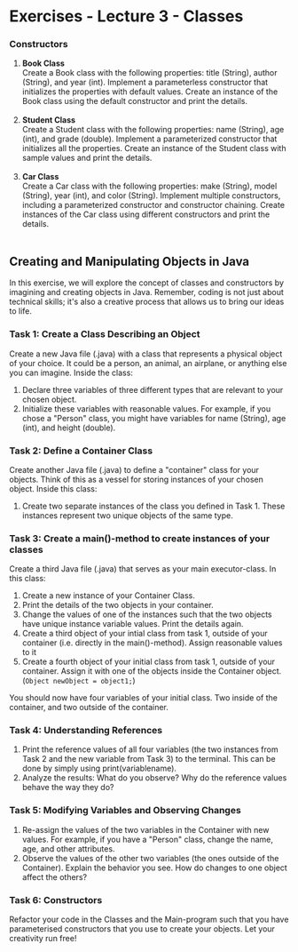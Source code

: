 # Exercises - Lecture 3 - Classes

### Constructors
<ol>
<li><b>Book Class</b><br>
Create a Book class with the following properties: title (String), author (String), and year (int). Implement a parameterless constructor that initializes the properties with default values. Create an instance of the Book class using the default constructor and print the details.
</li><br>

<li><b>Student Class</b><br>
Create a Student class with the following properties: name (String), age (int), and grade (double). Implement a parameterized constructor that initializes all the properties. Create an instance of the Student class with sample values and print the details.
</li><br>

<li><b>Car Class</b><br>
Create a Car class with the following properties: make (String), model (String), year (int), and color (String). Implement multiple constructors, including a parameterized constructor and constructor chaining. Create instances of the Car class using different constructors and print the details.
</li><br>
</ol>

## Creating and Manipulating Objects in Java
In this exercise, we will explore the concept of classes and constructors by imagining and creating objects in Java. Remember, coding is not just about technical skills; it's also a creative process that allows us to bring our ideas to life.

### Task 1: Create a Class Describing an Object

Create a new Java file (.java) with a class that represents a physical object of your choice. It could be a person, an animal, an airplane, or anything else you can imagine. Inside the class:
<ol>
<li>Declare three variables of three different types that are relevant to your chosen object.</li>
<li>Initialize these variables with reasonable values. For example, if you chose a "Person" class, you might have variables for name (String), age (int), and height (double).</li>
</ol>

### Task 2: Define a Container Class

Create another Java file (.java) to define a "container" class for your objects. Think of this as a vessel for storing instances of your chosen object. Inside this class:

<ol>
<li>Create two separate instances of the class you defined in Task 1. These instances represent two unique objects of the same type.</li>
</ol>

### Task 3: Create a main()-method to create instances of your classes

Create a third Java file (.java) that serves as your main executor-class. In this class:

<ol>
<li>Create a new instance of your Container Class.</li>
<li>Print the details of the two objects in your container.</li>
<li>Change the values of one of the instances such that the two objects have unique instance variable values. Print the details again.</li>
<li>Create a third object of your intial class from task 1, outside of your container (i.e. directly in the main()-method). Assign reasonable values to it</li>
<li>Create a fourth object of your initial class from task 1, outside of your container. Assign it with one of the objects inside the Container object. (<code>Object newObject = object1;</code>)</li>
</ol>
You should now have four variables of your initial class. Two inside of the container, and two outside of the container.


### Task 4: Understanding References

<ol>
<li>Print the reference values of all four variables (the two instances from Task 2 and the new variable from Task 3) to the terminal. This can be done by simply using print(variablename).</li>
<li>Analyze the results: What do you observe? Why do the reference values behave the way they do?</li>
</ol>

### Task 5: Modifying Variables and Observing Changes

<ol>
<li>Re-assign the values of the two variables in the Container with new values. For example, if you have a "Person" class, change the name, age, and other attributes.</li>
<li>Observe the values of the other two variables (the ones outside of the Container). Explain the behavior you see. How do changes to one object affect the others?</li>
</ol>

### Task 6: Constructors

Refactor your code in the Classes and the Main-program such that you have parameterised constructors that you use to create your objects. Let your creativity run free!
